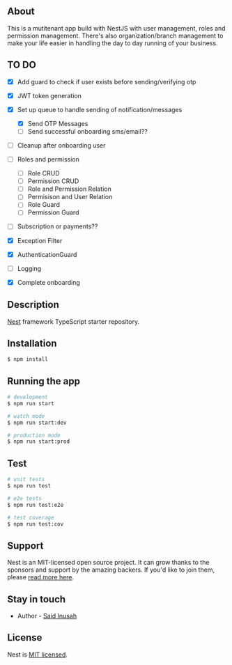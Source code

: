 
## About 
This is a mutitenant app build with NestJS with user management, roles and permission management. 
There's also organization/branch management to make your life easier in handling the day to day running of your business.


## TO DO
- [x] Add guard to check if user exists before sending/verifying otp
- [x] JWT token generation
- [x] Set up queue to handle sending of notification/messages
  - [x] Send OTP Messages
  - [ ] Send successful onboarding sms/email??
- [ ] Cleanup after onboarding user
- [ ] Roles and permission
  - [ ] Role CRUD
  - [ ] Permission CRUD
  - [ ] Role and Permission Relation
  - [ ] Permisison and User Relation
  - [ ] Role Guard
  - [ ] Permission Guard
- [ ] Subscription or payments??
- [x] Exception Filter
- [x] AuthenticationGuard
- [ ] Logging
- [x] Complete onboarding 


## Description

[Nest](https://github.com/nestjs/nest) framework TypeScript starter repository.

## Installation

```bash
$ npm install
```

## Running the app

```bash
# development
$ npm run start

# watch mode
$ npm run start:dev

# production mode
$ npm run start:prod
```

## Test

```bash
# unit tests
$ npm run test

# e2e tests
$ npm run test:e2e

# test coverage
$ npm run test:cov
```

## Support

Nest is an MIT-licensed open source project. It can grow thanks to the sponsors and support by the amazing backers. If you'd like to join them, please [read more here](https://docs.nestjs.com/support).

## Stay in touch

- Author - [Said Inusah](saidinusah29@gmail.com)


## License

Nest is [MIT licensed](LICENSE).
